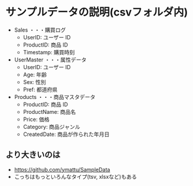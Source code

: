 # サンプルデータの説明(csvフォルダ内)
- Sales ・・・購買ログ
    - UserID: ユーザー ID
    - ProductID: 商品 ID
    - Timestamp: 購買時刻
- UserMaster ・・・属性データ
    - UserID: ユーザー ID
    - Age: 年齢
    - Sex: 性別
    - Pref: 都道府県
- Products ・・・商品マスタデータ
    - ProductID: 商品 ID
    - ProductName: 商品名
    - Price: 価格
    - Category: 商品ジャンル
    - CreatedDate: 商品が作られた年月日
    
## より大きいのは
- https://github.com/ymattu/SampleData
- こっちはもっといろんなタイプ(tsv, xlsxなど)もある